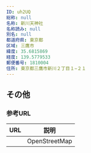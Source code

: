 ```yaml
---
ID: uh2UQ
総称: null
名称: 新川天神社
名称読み: null
別名: null
都道府県: 東京都
区域: 三鷹市
緯度: 35.6815869
経度: 139.5779533
郵便番号: 1810004
住所: 東京都三鷹市新川２丁目１−２１
---
```


## その他

### 参考URL

| URL | 説明          |
| --- | ------------- |
|     | OpenStreetMap |

